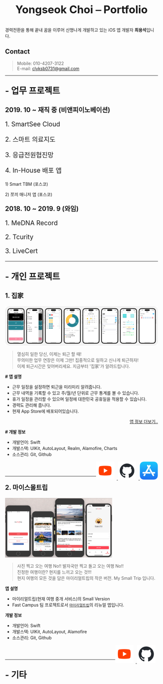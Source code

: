 <p style = "text-align:center;font-size:2.5em;font-weight:bold">
Yongseok Choi ⎯ Portfolio
</p>

경력전환을 통해 끝내 꿈을 이루어 신명나게 개발하고 있는 iOS 앱 개발자 **최용석**입니다. 

## Contact
> Mobile: 010-4207-3122  
> E-mail: clyksb0731@gmail.com

<hr>

<p style = "text-align:left;font-size:2em;font-weight:bold">
- 업무 프로젝트
</p>

<p style = "text-align:left;font-size:1.5em;font-weight:bold">
2019. 10 ~ 재직 중 (비앤피이노베이션)
<p style = "text-align:left;font-size:1.5em">
1. SmartSee Cloud
</p>
<p style = "text-align:left;font-size:1.5em">
2. 스마트 의료지도
</p>
<p style = "text-align:left;font-size:1.5em">
3. 응급전원협진망
</p>
<p style = "text-align:left;font-size:1.5em">
4. In-House 배포 앱
</p>
<p style = "text-align:left;font-size:1em">
1) Smart TBM (포스코)
</p>
<p style = "text-align:left;font-size:1em">
2) 쪼끼 매니저 앱 (포스코)
</p>

<p style = "text-align:left;font-size:1.5em;font-weight:bold">
2018. 10 ~ 2019. 9 (와임)
</p>
<p style = "text-align:left;font-size:1.5em">
1. MeDNA Record
</p>
<p style = "text-align:left;font-size:1.5em">
2. Tcurity
</p>
<p style = "text-align:left;font-size:1.5em">
3. LiveCert
</p>

<hr>

<p style = "text-align:left;font-size:2em;font-weight:bold">
- 개인 프로젝트
</p>

<p style = "text-align:left;font-size:1.5em;font-weight:bold">
1. 집家
</p>

<img src="./img/iPhone14Pro.png">

> 열심히 일한 당신, 이제는 퇴근 할 때!  
> 무의미한 업무 연장은 이제 그만! 집중적으로 일하고 신나게 퇴근하자!  
> 이제 퇴근시간은 잊어버리세요. 지금부터 '집家'가 알려드립니다.  

**# 앱 설명**  
- 근무 일정을 설정하면 퇴근을 미리미리 알려줍니다.  
- 근무 내역을 기록할 수 있고 주/월/년 단위로 근무 통계를 볼 수 있습니다.  
- 휴가 일정을 관리할 수 있으며 일정에 대한민국 공휴일을 적용할 수 있습니다.
- 경력도 관리해 줍니다.
- 현재 App Store에 배포되어있습니다.

<p style="text-align:right">
    <a href="https://clyksb0731.github.io/portfolio/zipga">앱 정보 더보기..</a>
</p>

**# 개발 정보**
- 개발언어: Swift
- 개발스택: UIKit, AutoLayout, Realm, Alamofire, Charts
- 소스관리: Git, Github

<div style="display:inline-block;float:right">
    <a href="https://github.com/clyksb0731/TimeToGoHome">
        <img src="./img/youtubeIcon.png" height="60" alt="GitHub" style="margin-right:8px">
    </a>
    <a href="https://github.com/clyksb0731/TimeToGoHome">
        <img src="./img/githubIcon.png" height="60" alt="GitHub" style="margin-right:8px">
    </a>
    <a href="https://apps.apple.com/kr/app/집가/id1546550497">
        <img src="./img/appStore.png" height="60" alt="App Store">
    </a>
</div>
<br><br>

<hr style="height:0.5px">

<p style = "text-align:left;font-size:1.5em;font-weight: bold">
2. 마이스몰트립
</p>

<img src="./img/mysmalltrip.png" style="width:70%">

> 사진 찍고 오는 여행 No!! 발자국만 찍고 돌고 오는 여행 No!!  
> 진정한 여행이란? 현지를 느끼고 오는 것!!!  
> 현지 여행의 모든 것을 담은 마이리얼트립의 작은 버전. My Small Trip 입니다.

**앱 설명**
- 마이리얼트립(현재 여행 중개 서비스)의 Small Version  
- Fast Campus 팀 프로젝트로서 [`마이리얼트립`](https://www.myrealtrip.com)의 리뉴얼 앱입니다.

**개발 정보**
- 개발언어: Swift
- 개발스택: UIKit, AutoLayout, Alamofire
- 소스관리: Git, Github

<div style="display:inline-block;float:right">
    <a href="https://www.youtube.com/watch?v=xA2IJ0NWzoo&t=8s">
        <img src="./img/youtubeIcon.png" height="60" alt="GitHub" style="margin-right:8px">
    </a>
    <a href="https://github.com/OhTeam/My_Small_Trip">
        <img src="./img/github.png" height="60" alt="GitHub" style="margin-right:8px">
    </a>
</div>
<br><br>

<hr style="height:0.5px">

<p style = "text-align:left;font-size:2em;font-weight:bold">
- 기타
</p>